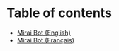 # Table of contents

* [Mirai Bot \(English\)](README.md)
* [Mirai Bot \(Français\)](mirai-bot-fr.md)

